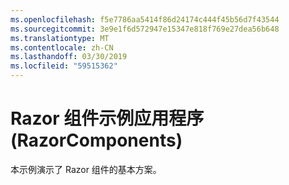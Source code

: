```yaml
---
ms.openlocfilehash: f5e7786aa5414f86d24174c444f45b56d7f43544
ms.sourcegitcommit: 3e9e1f6d572947e15347e818f769e27dea56b648
ms.translationtype: MT
ms.contentlocale: zh-CN
ms.lasthandoff: 03/30/2019
ms.locfileid: "59515362"
---
```

# <a name="razor-components-sample-app-razorcomponents"></a>Razor 组件示例应用程序 (RazorComponents)

本示例演示了 Razor 组件的基本方案。

